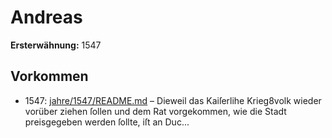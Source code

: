 # Andreas

**Ersterwähnung:** 1547

## Vorkommen
- 1547: [jahre/1547/README.md](../jahre/1547/README.md) – Dieweil das Kaiſerlihe Krieg8volk wieder vorüber
ziehen ſollen und dem Rat vorgekommen, wie die Stadt
preisgegeben werden ſollte, iſt an Duc...
